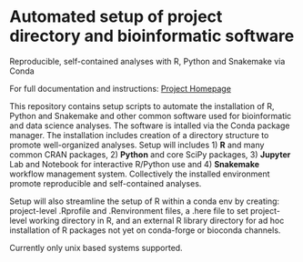 # Automated setup of project directory and bioinformatic software
Reproducible, self-contained analyses with R, Python and Snakemake via Conda

For full documentation and instructions: [Project Homepage](https://ctrhodes.github.io/project-oriented-workflow)

This repository contains setup scripts to automate the installation of R, Python and Snakemake and other common software used for bioinformatic and data science analyses. The software is intalled via the Conda package manager. The installation includes creation of a directory structure to promote well-organized analyses. Setup will includes 1) **R** and many common CRAN packages, 2) **Python** and core SciPy packages, 3) **Jupyter** Lab and Notebook for interactive R/Python use and 4) **Snakemake** workflow management system. Collectively the installed environment promote reproducible and self-contained analyses.

Setup will also streamline the setup of R within a conda env by creating: project-level .Rprofile and .Renvironment files, a .here file to set project-level working directory in R, and an external R library directory for ad hoc installation of R packages not yet on conda-forge or bioconda channels.

Currently only unix based systems supported.
